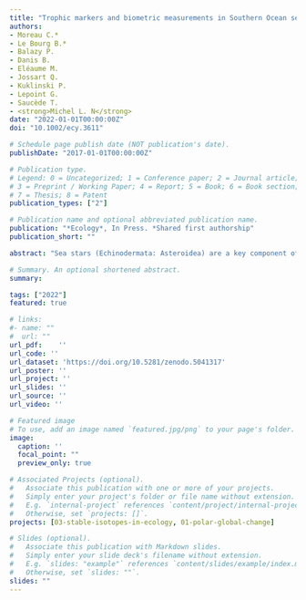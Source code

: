 ```yaml
---
title: "Trophic markers and biometric measurements in Southern Ocean sea stars (1985–2017)"
authors:
- Moreau C.*
- Le Bourg B.*
- Balazy P.
- Danis B.
- Eléaume M.
- Jossart Q.
- Kuklinski P.
- Lepoint G.
- Saucède T.
- <strong>Michel L. N</strong>
date: "2022-01-01T00:00:00Z"
doi: "10.1002/ecy.3611"

# Schedule page publish date (NOT publication's date).
publishDate: "2017-01-01T00:00:00Z"

# Publication type.
# Legend: 0 = Uncategorized; 1 = Conference paper; 2 = Journal article;
# 3 = Preprint / Working Paper; 4 = Report; 5 = Book; 6 = Book section;
# 7 = Thesis; 8 = Patent
publication_types: ["2"]

# Publication name and optional abbreviated publication name.
publication: "*Ecology*, In Press. *Shared first authorship"
publication_short: ""

abstract: "Sea stars (Echinodermata: Asteroidea) are a key component of Southern Ocean benthos, with 16% of the known sea star species living there. In temperate marine environments, sea stars commonly play an important role in food webs, acting as keystone species. However, trophic ecology and functional role of Southern Ocean sea stars are still poorly known, notably due to the scarcity of large-scale studies. Here, we report 24,332 trophic marker (stable isotopes and elemental contents of C, N, and S of tegument and/or tube feet) and biometric (arm length, disk radius, arm to disk ratio) measurements in 2,456 specimens of sea stars. Samples were collected between 12 January 1985 and 8 October 2017 in numerous locations along the Antarctic littoral and subantarctic islands. The spatial scope of the data set covers a significant portion of the Southern Ocean (47.717° S to 86.273° S; 127.767° W to 162.201° E; depth, 6–5,338 m). The data set contains 133 distinct taxa, including 72 currently accepted species spanning 51 genera, 20 families, and multiple feeding guilds/functional groups (suspension feeders, sediment feeders, omnivores, predators of mobile or sessile prey). For 505 specimens, mitochondrial CO1 genes were sequenced to confirm and/or refine taxonomic identifications, and those sequences are already publicly available through the Barcode of Life Data System. This number will grow in the future, as molecular analyses are still in progress. Overall, thanks to its large taxonomic, spatial, and temporal extent, as well as its integrative nature (combining genetic, morphological, and ecological data), this data set can be of wide interest to Southern Ocean ecologists, invertebrate zoologists, benthic ecologists, and environmental managers dealing with associated areas. Please cite this data paper in research products derived from the data set, which is freely available without copyright restrictions."

# Summary. An optional shortened abstract.
summary: 

tags: ["2022"]
featured: true

# links:
#- name: ""
#  url: ""
url_pdf:	''
url_code: ''
url_dataset: 'https://doi.org/10.5281/zenodo.5041317'
url_poster: ''
url_project: ''
url_slides: ''
url_source: ''
url_video: ''

# Featured image
# To use, add an image named `featured.jpg/png` to your page's folder. 
image:
  caption: ''
  focal_point: ""
  preview_only: true

# Associated Projects (optional).
#   Associate this publication with one or more of your projects.
#   Simply enter your project's folder or file name without extension.
#   E.g. `internal-project` references `content/project/internal-project/index.md`.
#   Otherwise, set `projects: []`.
projects: [03-stable-isotopes-in-ecology, 01-polar-global-change]

# Slides (optional).
#   Associate this publication with Markdown slides.
#   Simply enter your slide deck's filename without extension.
#   E.g. `slides: "example"` references `content/slides/example/index.md`.
#   Otherwise, set `slides: ""`.
slides: ""
---
```

